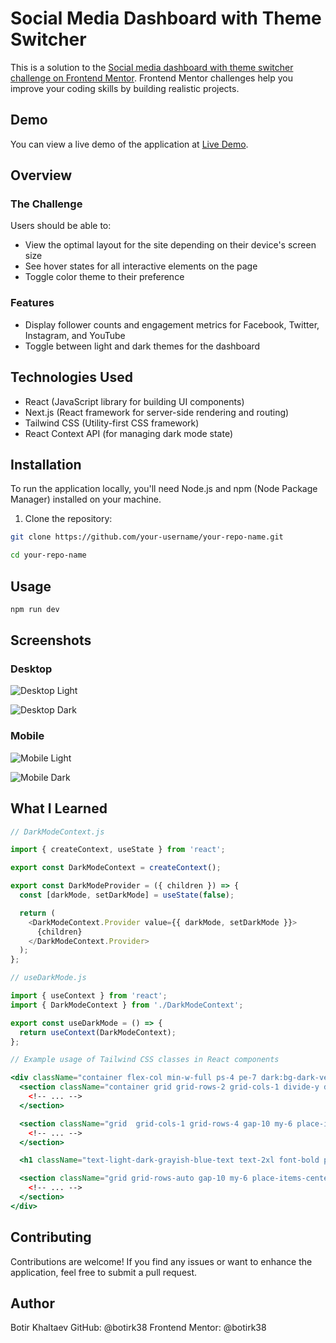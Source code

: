# Social Media Dashboard with Theme Switcher

This is a solution to the [Social media dashboard with theme switcher challenge on Frontend Mentor](https://www.frontendmentor.io/challenges/social-media-dashboard-with-theme-switcher-6oY8ozp_H). Frontend Mentor challenges help you improve your coding skills by building realistic projects.

## Demo

You can view a live demo of the application at [Live Demo](https://your-live-site-url.com).

## Overview

### The Challenge

Users should be able to:

- View the optimal layout for the site depending on their device's screen size
- See hover states for all interactive elements on the page
- Toggle color theme to their preference

### Features

- Display follower counts and engagement metrics for Facebook, Twitter, Instagram, and YouTube
- Toggle between light and dark themes for the dashboard

## Technologies Used

- React (JavaScript library for building UI components)
- Next.js (React framework for server-side rendering and routing)
- Tailwind CSS (Utility-first CSS framework)
- React Context API (for managing dark mode state)

## Installation

To run the application locally, you'll need Node.js and npm (Node Package Manager) installed on your machine.

1. Clone the repository:

```bash
git clone https://github.com/your-username/your-repo-name.git

cd your-repo-name
```

## Usage
```bash
npm run dev
```

## Screenshots

### Desktop

![Desktop Light](./public/screenshots/desktop-social-media-dashboard-light.png)

![Desktop Dark](./public/screenshots/desktop-social-media-dashboard-dark.png)

### Mobile

![Mobile Light](./public/screenshots/mobile-social-media-dashboard-light.png)

![Mobile Dark](./public/screenshots/mobile-social-media-dashboard-dark.png)


## What I Learned

```js
// DarkModeContext.js

import { createContext, useState } from 'react';

export const DarkModeContext = createContext();

export const DarkModeProvider = ({ children }) => {
  const [darkMode, setDarkMode] = useState(false);

  return (
    <DarkModeContext.Provider value={{ darkMode, setDarkMode }}>
      {children}
    </DarkModeContext.Provider>
  );
};
```

```js
// useDarkMode.js

import { useContext } from 'react';
import { DarkModeContext } from './DarkModeContext';

export const useDarkMode = () => {
  return useContext(DarkModeContext);
};
```

```jsx
// Example usage of Tailwind CSS classes in React components

<div className="container flex-col min-w-full ps-4 pe-7 dark:bg-dark-very-dark-blue-bg min-h-screen ">
  <section className="container grid grid-rows-2 grid-cols-1 divide-y dark:divide-dark-dark-desaturated-blue-card-bg sm:grid-cols-2 grid-rows-1 mr-0">
    <!-- ... -->
  </section>

  <section className="grid  grid-cols-1 grid-rows-4 gap-10 my-6 place-items-center min-h-max sm:grid-cols-3 sm:grid-rows-2 gap-6">
    <!-- ... -->
  </section>

  <h1 className="text-light-dark-grayish-blue-text text-2xl font-bold p-2 dark:text-dark-white-text"> Overview - Today </h1>

  <section className="grid grid-rows-auto gap-10 my-6 place-items-center min-h-max max w-full sm:grid-cols-3 ">
    <!-- ... -->
  </section>
</div>
```


## Contributing

Contributions are welcome! If you find any issues or want to enhance the application, feel free to submit a pull request.



## Author

Botir Khaltaev
GitHub: @botirk38
Frontend Mentor: @botirk38



